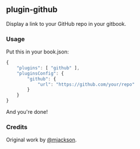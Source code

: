 
























<extoc></extoc>

## plugin-github

Display a link to your GitHub repo in your gitbook.

### Usage

Put this in your book.json:

```js
{
    "plugins": [ "github" ],
    "pluginsConfig": {
        "github": {
            "url": "https://github.com/your/repo"
        }
    }
}
```

And you're done!

### Credits

Original work by [@mjackson](https://github.com/mjackson).

